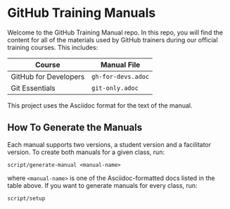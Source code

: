 # GitHub Training Manuals

Welcome to the GitHub Training Manual repo. In this repo, you will find the content for all of the materials used by GitHub trainers during our official training courses. This includes:

| Course | Manual File |
| ------ | ---------- |
| GitHub for Developers             | `gh-for-devs.adoc` |
| Git Essentials                    | `git-only.adoc` |

This project uses the Asciidoc format for the text of the manual.

## How To Generate the Manuals

Each manual supports two versions, a student version and a facilitator version. To create both manuals for a given class,
run:

`script/generate-manual <manual-name>`

where `<manual-name>` is one of the Asciidoc-formatted docs listed in the table above. If you want to generate manuals for every class, run:

`script/setup`
